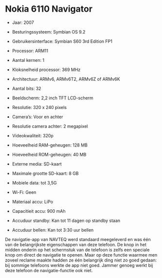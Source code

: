 # Nokia 6110 Navigator
- Jaar: 2007
- Besturingssysteem: Symbian OS 9.2
- Gebruikersinterface: Symbian S60 3rd Edition FP1

- Processor: ARM11
- Aantal kernen: 1
- Kloksnelheid processor: 369 MHz
- Architectuur: ARMv6, ARMv6T2, ARMv6Z of ARMv6K
- Aantal bits: 32

- Beeldscherm: 2,2 inch TFT LCD-scherm
- Resolutie: 320 x 240 pixels
- Camera’s: Voor en achter
- Resolutie camera achter: 2 megapixel
- Videokwaliteit: 320p

- Hoeveelheid RAM-geheugen: 128 MB
- Hoeveelheid ROM-geheugen: 40 MB
- Externe media: SD-kaart
- Maximale grootte SD-kaart: 8 GB

- Mobiele data: tot 3,5G
- Wi-Fi: Geen

- Materiaal accu: LiPo
- Capacitieit accu: 900 mAh
- Accuduur standby: Kan tot 11 dagen op standby staan
- Accuduur bellen: Kan tot 3:30 uur bellen

De navigatie-app van NAVTEQ werd standaard meegeleverd en was één van de belangrijkste eigenschappen van deze telefoon. De knop in het midden onderin op het schermstuk van de telefoon is zelfs een speciale knop om direct de navigatie te openen. Maar op deze functie waarmee men zoveel reclame maakte hadden ze één belangrijk ding niet zo goed gedaan: bij sommige telefoons werkte de app niet goed. Jammer genoeg werkt bij deze telefoon de navigatie-functie ook niet.
